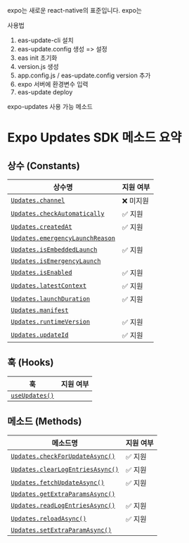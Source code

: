 expo는 새로운 react-native의 표준입니다. expo는

사용법

1. eas-update-cli 설치
2. eas-update.config 생성 => 설정
3. eas init 초기화
4. version.js 생성
5. app.config.js / eas-update.config version 추가
6. expo 서버에 환경변수 입력
7. eas-update deploy

expo-updates 사용 가능 메소드

# Expo Updates SDK 메소드 요약

## 상수 (Constants)

| 상수명                                                                                                             | 지원 여부 |
| ------------------------------------------------------------------------------------------------------------------ | --------- |
| [`Updates.channel`](https://docs.expo.dev/versions/latest/sdk/updates/#updateschannel)                             | ❌ 미지원 |
| [`Updates.checkAutomatically`](https://docs.expo.dev/versions/latest/sdk/updates/#updatescheckautomatically)       | ✅ 지원   |
| [`Updates.createdAt`](https://docs.expo.dev/versions/latest/sdk/updates/#updatescreatedat)                         | ✅ 지원   |
| [`Updates.emergencyLaunchReason`](https://docs.expo.dev/versions/latest/sdk/updates/#updatesemergencylaunchreason) |           |
| [`Updates.isEmbeddedLaunch`](https://docs.expo.dev/versions/latest/sdk/updates/#updatesisembeddedlaunch)           | ✅ 지원   |
| [`Updates.isEmergencyLaunch`](https://docs.expo.dev/versions/latest/sdk/updates/#updatesisemergencylaunch)         |           |
| [`Updates.isEnabled`](https://docs.expo.dev/versions/latest/sdk/updates/#updatesisenabled)                         | ✅ 지원   |
| [`Updates.latestContext`](https://docs.expo.dev/versions/latest/sdk/updates/#updateslatestcontext)                 | ✅ 지원   |
| [`Updates.launchDuration`](https://docs.expo.dev/versions/latest/sdk/updates/#updateslaunchduration)               | ✅ 지원   |
| [`Updates.manifest`](https://docs.expo.dev/versions/latest/sdk/updates/#updatesmanifest)                           |           |
| [`Updates.runtimeVersion`](https://docs.expo.dev/versions/latest/sdk/updates/#updatesruntimeversion)               | ✅ 지원   |
| [`Updates.updateId`](https://docs.expo.dev/versions/latest/sdk/updates/#updatesupdateid)                           | ✅ 지원   |

## 훅 (Hooks)

| 훅                                                                              | 지원 여부 |
| ------------------------------------------------------------------------------- | --------- |
| [`useUpdates()`](https://docs.expo.dev/versions/latest/sdk/updates/#useupdates) |           |

## 메소드 (Methods)

| 메소드명                                                                                                           | 지원 여부 |
| ------------------------------------------------------------------------------------------------------------------ | --------- |
| [`Updates.checkForUpdateAsync()`](https://docs.expo.dev/versions/latest/sdk/updates/#updatescheckforupdateasync)   | ✅ 지원   |
| [`Updates.clearLogEntriesAsync()`](https://docs.expo.dev/versions/latest/sdk/updates/#updatesclearlogentriesasync) | ✅ 지원   |
| [`Updates.fetchUpdateAsync()`](https://docs.expo.dev/versions/latest/sdk/updates/#updatesfetchupdateasync)         | ✅ 지원   |
| [`Updates.getExtraParamsAsync()`](https://docs.expo.dev/versions/latest/sdk/updates/#updatesgetextraparamsasync)   |           |
| [`Updates.readLogEntriesAsync()`](https://docs.expo.dev/versions/latest/sdk/updates/#updatesreadlogentriesasync)   | ✅ 지원   |
| [`Updates.reloadAsync()`](https://docs.expo.dev/versions/latest/sdk/updates/#updatesreloadasync)                   | ✅ 지원   |
| [`Updates.setExtraParamAsync()`](https://docs.expo.dev/versions/latest/sdk/updates/#updatessetextraparamasync)     |           |
